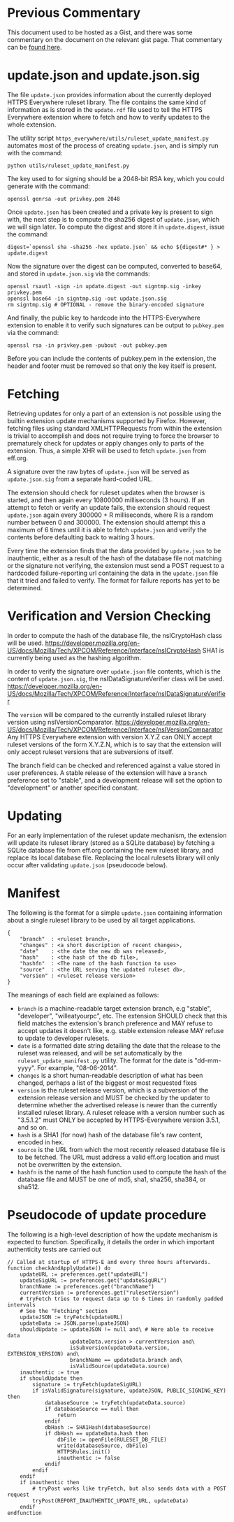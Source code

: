 Previous Commentary
===================

This document used to be hosted as a Gist, and there was some commentary on the document
on the relevant gist page.  That commentary can be [found here](https://gist.github.com/redwire/2e1d8377ea58e43edb40).

update.json and update.json.sig
===============================

The file `update.json` provides information about the currently deployed HTTPS Everywhere
ruleset library.  The file contains the same kind of information as is stored in the
`update.rdf` file used to tell the HTTPS Everywhere extension where to fetch and how to
verify updates to the whole extension.

The utility script `https_everywhere/utils/ruleset_update_manifest.py` automates most of
the process of creating `update.json`, and is simply run with the command:

    python utils/ruleset_update_manifest.py

The key used to for signing should be a 2048-bit RSA key, which you could
generate with the command:

    openssl genrsa -out privkey.pem 2048
    
Once `update.json` has been created and a private key is present to sign with,
the next step is to compute the sha256 digest of `update.json`, which we will sign later.
To compute the digest and store it in `update.digest`, issue the command:

    digest=`openssl sha -sha256 -hex update.json` && echo ${digest#* } > update.digest

Now the signature over the digest can be computed, converted to base64, and stored in
`update.json.sig` via the commands:

    openssl rsautl -sign -in update.digest -out signtmp.sig -inkey privkey.pem
    openssl base64 -in signtmp.sig -out update.json.sig
    rm signtmp.sig # OPTIONAL - remove the binary-encoded signature
    
And finally, the public key to hardcode into the HTTPS-Everywhere extension to enable it
to verify such signatures can be output to `pubkey.pem` via the command:

    openssl rsa -in privkey.pem -pubout -out pubkey.pem

Before you can include the contents of pubkey.pem in the extension, the header and footer
must be removed so that only the key itself is present.

Fetching
========

Retrieving updates for only a part of an extension is not possible using the builtin
extension update mechanisms supported by Firefox.  However, fetching files using standard
XMLHTTPRequests from within the extension is trivial to accomplish and does not require trying
to force the browser to prematurely check for updates or apply changes only to parts of the
extension.
Thus, a simple XHR will be used to fetch `update.json` from eff.org.

A signature over the raw bytes of `update.json` will be served as `update.json.sig` from a
separate hard-coded URL.

The extension should check for ruleset updates when the browser is started, and then again
every 10800000 milliseconds (3 hours).
If an attempt to fetch or verify an update fails, the extension should request `update.json` 
again every 300000 + R milliseconds, where R is a random number between 0 and 300000.
The extension should attempt this a maximum of 6 times until it is
able to fetch `update.json` and verify the contents before defaulting back to waiting 3 hours.

Every time the extension finds that the data provided by `update.json` to be inauthentic,
either as a result of the hash of the database file not matching or the signature not verifying,
the extension must send a POST request to a hardcoded failure-reporting url containing the data 
in the `update.json` file that it tried and failed to verify.  The format for failure reports
has yet to be determined.

Verification and Version Checking
=================================

In order to compute the hash of the database file, the nsICryptoHash class will be used.
https://developer.mozilla.org/en-US/docs/Mozilla/Tech/XPCOM/Reference/Interface/nsICryptoHash
SHA1 is currently being used as the hashing algorithm.

In order to verify the signature over `update.json` file contents, which is the content of `update.json.sig`,
the nsIDataSignatureVerifier class will be used.
https://developer.mozilla.org/en-US/docs/Mozilla/Tech/XPCOM/Reference/Interface/nsIDataSignatureVerifier

The `version` will be compared to the currently installed ruleset library version using nsIVersionComparator.
https://developer.mozilla.org/en-US/docs/Mozilla/Tech/XPCOM/Reference/Interface/nsIVersionComparator
Any HTTPS Everywhere extension with version X.Y.Z can ONLY accept ruleset versions of the form X.Y.Z.N, which
is to say that the extension will only accept ruleset versions that are subversions of itself.

The branch field can be checked and referenced against a value stored in user preferences.
A stable release of the extension will have a `branch` preference set to "stable",
and a development release will set the option to "development" or another specified constant.

Updating
========

For an early implementation of the ruleset update mechanism, the extension will update its
ruleset library (stored as a SQLite database) by fetching a SQLite database file from eff.org
containing the new ruleset library, and replace its local database file.
Replacing the local rulesets library will only occur after validating `update.json`
(pseudocode below).

Manifest
========

The following is the format for a simple `update.json` containing information about a single
ruleset library to be used by all target applications.

    {
        "branch"  : <ruleset branch>,
        "changes" : <a short description of recent changes>,
        "date"    : <the date the new db was released>,
        "hash"    : <the hash of the db file>,
        "hashfn"  : <The name of the hash function to use>
        "source"  : <the URL serving the updated ruleset db>,
        "version" : <ruleset release version>
    }

The meanings of each field are explained as follows:

* `branch` is a machine-readable target extension branch, e.g "stable", "developer", "willeatyourpc", etc. The extension SHOULD check that this field matches the extension's branch preference and MAY refuse to accept updates it doesn't like, e.g. stable extension release MAY refuse to update to  developer rulesets.
* `date` is a formatted date string detailing the date that the release to the ruleset was released, and will be set
automatically by the `ruleset_update_manifest.py` utility. The format for the date is "dd-mm-yyyy". For example, "08-06-2014".
* `changes` is a short human-readable description of what has been changed, perhaps a list of the biggest or most requested fixes
* `version` is the ruleset release version, which is a subversion of the extension release version and MUST be checked by the updater to determine whether the advertised release is newer than the currently installed ruleset library. A ruleset release with a version number such as "3.5.1.2" must ONLY be accepted by HTTPS-Everywhere version 3.5.1, and so on.
* `hash` is a SHA1 (for now) hash of the database file's raw content, encoded in hex.
* `source` is the URL from which the most recently released database file is to be fetched. The URL must address a valid eff.org location and must not be overwritten by the extension.
* `hashfn` is the name of the hash function used to compute the hash of the database file and MUST be one of md5, sha1, sha256, sha384, or sha512.

Pseudocode of update procedure
==============================

The following is a high-level description of how the update mechanism is expected to function.  Specifically, it details the order in which important authenticity tests are carried out 

    // Called at startup of HTTPS-E and every three hours afterwards.
    function checkAndApplyUpdate() do
        updateURL := preferences.get("updateURL")
        updateSigURL := preferences.get("updateSigURL")
        branchName := preferences.get("branchName")
        currentVersion := preferences.get("rulesetVersion")
        # tryFetch tries to request data up to 6 times in randomly padded intervals
        # See the "Fetching" section
        updateJSON := tryFetch(updateURL)
        updateData := JSON.parse(upateJSON)
        shouldUpdate := updateJSON != null and\ # Were able to receive data
                        updateData.version > currentVersion and\
                        isSubversion(updateData.version, EXTENSION_VERSION) and\
                        branchName == updateData.branch and\
                        isValidSource(updateData.source)
        inauthentic := true
        if shouldUpdate then
            signature := tryFetch(updateSigURL)
            if isValidSignature(signature, updateJSON, PUBLIC_SIGNING_KEY) then
                databaseSource := tryFetch(updateData.source)
                if databaseSource == null then
                    return
                endif
                dbHash := SHA1Hash(databaseSource)
                if dbHash == updateData.hash then
                    dbFile := openFile(RULESET_DB_FILE)
                    write(databaseSource, dbFile)
                    HTTPSRules.init()
                    inauthentic := false
                endif
            endif
        endif
        if inauthentic then
            # tryPost works like tryFetch, but also sends data with a POST request
            tryPost(REPORT_INAUTHENTIC_UPDATE_URL, updateData)
        endif
    endfunction

